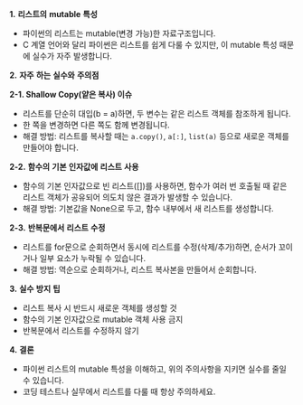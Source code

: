 
**1.** **리스트의** **mutable** **특성** 

- 파이썬의 리스트는 mutable(변경 가능)한 자료구조입니다.
- C 계열 언어와 달리 파이썬은 리스트를 쉽게 다룰 수 있지만, 이 mutable 특성 때문에 실수가 자주 발생합니다. ​⁠

**2.** **자주** **하는** **실수와** **주의점** 

**2-1. Shallow Copy(얕은 복사) 이슈** 

- 리스트를 단순히 대입(b = a)하면, 두 변수는 같은 리스트 객체를 참조하게 됩니다.
- 한 쪽을 변경하면 다른 쪽도 함께 변경됩니다. ​⁠
- 해결 방법: 리스트를 복사할 때는 `a.copy()`, `a[:]`, `list(a)` 등으로 새로운 객체를 만들어야 합니다.

**2-2.** **함수의** **기본** **인자값에** **리스트** **사용** 

- 함수의 기본 인자값으로 빈 리스트([])를 사용하면, 함수가 여러 번 호출될 때 같은 리스트 객체가 공유되어 의도치 않은 결과가 발생할 수 있습니다. ​⁠
- 해결 방법: 기본값을 None으로 두고, 함수 내부에서 새 리스트를 생성합니다.

**2-3.** **반복문에서** **리스트** **수정** 

- 리스트를 for문으로 순회하면서 동시에 리스트를 수정(삭제/추가)하면, 순서가 꼬이거나 일부 요소가 누락될 수 있습니다. ​⁠
- 해결 방법: 역순으로 순회하거나, 리스트 복사본을 만들어서 순회합니다.

**3.** **실수** **방지** **팁** 

- 리스트 복사 시 반드시 새로운 객체를 생성할 것
- 함수의 기본 인자값으로 mutable 객체 사용 금지
- 반복문에서 리스트를 수정하지 않기

**4.** **결론** 

- 파이썬 리스트의 mutable 특성을 이해하고, 위의 주의사항을 지키면 실수를 줄일 수 있습니다.
- 코딩 테스트나 실무에서 리스트를 다룰 때 항상 주의하세요.